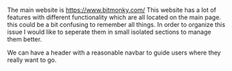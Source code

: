 The main website is https://www.bitmonky.com/
This website has a lot of features with different functionality which are all located on the main page. this could be a bit confusing to remember all things.
In order to organize this issue I would like to seperate them in small isolated sections to manage them better.

We can have a header with a reasonable navbar to guide users where they really want to go.
